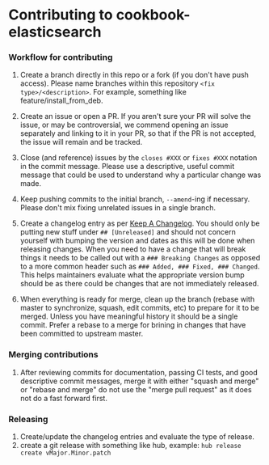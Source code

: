 Contributing to cookbook-elasticsearch
======================================

### Workflow for contributing

1. Create a branch directly in this repo or a fork (if you don't have push access). Please name branches within this repository `<fix type>/<description>`. For example, something like feature/install_from_deb.

1. Create an issue or open a PR. If you aren't sure your PR will solve the issue, or may be controversial, we commend opening an issue separately and linking to it in your PR, so that if the PR is not accepted, the issue will remain and be tracked.

1.  Close (and reference) issues by the `closes #XXX` or `fixes #XXX` notation in the commit message. Please use a descriptive, useful commit message that could be used to understand why a particular change was made.

1. Keep pushing commits to the initial branch, `--amend`-ing if necessary. Please don't mix fixing unrelated issues in a single branch.

1. Create a changelog entry as per [Keep A Changelog](http://keepachangelog.com/). You should only be putting new stuff under `## [Unreleased]` and should not concern yourself with bumping the version and dates as this will be done when releasing changes. When you need to have a change that will break things it needs to be called out with a `### Breaking Changes` as opposed to a more common header such as `### Added, ### Fixed, ### Changed`. This helps maintainers evaluate what the appropriate version bump should be as there could be changes that are not immediately released.

1. When everything is ready for merge, clean up the branch (rebase with master to synchronize, squash, edit commits, etc) to prepare for it to be merged. Unless you have meaningful history it should be a single commit. Prefer a rebase to a merge for brining in changes that have been committed to upstream master.

### Merging contributions

1. After reviewing commits for documentation, passing CI tests, and good descriptive commit messages, merge it with either "squash and merge" or "rebase and merge" do not use the
"merge pull request" as it does not do a fast forward first.


### Releasing

1. Create/update the changelog entries and evaluate the type of release.
1. create a git release with something like hub, example: `hub release create vMajor.Minor.patch`
